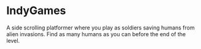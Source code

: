 # IndyGames
A side scrolling platformer where you play as soldiers saving humans from alien invasions. Find as many humans as you can before the end of the level. 
